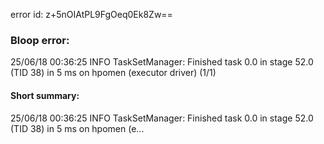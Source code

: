 error id: z+5nOIAtPL9FgOeq0Ek8Zw==
### Bloop error:

25/06/18 00:36:25 INFO TaskSetManager: Finished task 0.0 in stage 52.0 (TID 38) in 5 ms on hpomen (executor driver) (1/1)
#### Short summary: 

25/06/18 00:36:25 INFO TaskSetManager: Finished task 0.0 in stage 52.0 (TID 38) in 5 ms on hpomen (e...